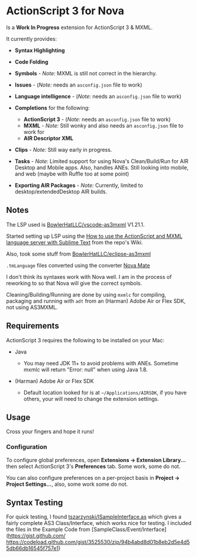 # ActionScript 3 for Nova

Is a **Work In Progress** extension for ActionScript 3 & MXML.

It currently provides:

 * **Syntax Highlighting**

 * **Code Folding**

 * **Symbols** - *Note:* MXML is still not correct in the hierarchy.

 * **Issues** - (*Note:* needs an `asconfig.json` file to work)

 * **Language intelligence** - (*Note:* needs an `asconfig.json` file to work)

 * **Completions** for the following:
   * **ActionScript 3** - (*Note:* needs an `asconfig.json` file to work)
   * **MXML** - *Note:* Still wonky and also needs an `asconfig.json` file to work for
   * **AIR Descriptor XML**

 * **Clips** - *Note:* Still way early in progress.

 * **Tasks** - *Note:* Limited support for using Nova's Clean/Build/Run for AIR Desktop and Mobile apps. Also, handles ANEs. Still looking into mobile, and web (maybe with Ruffle too at some point)

 * **Exporting AIR Packages** - *Note:* Currently, limited to desktop/extendedDesktop AIR builds.

## Notes

The LSP used is [BowlerHatLLC/vscode-as3mxml](https://github.com/BowlerHatLLC/vscode-as3mxml) V1.21.1.

Started setting up LSP using the [How to use the ActionScript and MXML language server with Sublime Text](https://github.com/BowlerHatLLC/vscode-as3mxml/wiki/How-to-use-the-ActionScript-and-MXML-language-server-with-Sublime-Text) from the repo's Wiki.

Also, took some stuff from [BowlerHatLLC/eclipse-as3mxml](https://github.com/BowlerHatLLC/eclipse-as3mxml/blob/master/language-configurations/actionscript.configuration.json)

`.tmLanguage` files converted using the converter [Nova Mate](https://github.com/gredman/novamate)

I don't think its syntaxes work with Nova well. I am in the process of reworking to so that Nova will give the correct symbols.

Cleaning/Building/Running are done by using `mxmlc` for compiling, packaging and running with `adt` from an (Harman) Adobe Air or Flex SDK, not using AS3MXML.

## Requirements

ActionScript 3 requires the following to be installed on your Mac:

* Java

  * You may need JDK 11+ to avoid problems with ANEs. Sometime mxmlc will return "Error: null" when using Java 1.8.

* (Harman) Adobe Air or Flex SDK

  * Default location looked for is at `~/Applications/AIRSDK`, if you have others, your will need to change the extension settings.

## Usage

Cross your fingers and hope it runs!

### Configuration

To configure global preferences, open **Extensions → Extension Library...** then select ActionScript 3's **Preferences** tab. Some work, some do not.

You can also configure preferences on a per-project basis in **Project → Project Settings...**, also, some work some do not.

## Syntax Testing

For quick testing, I found [tszarzynski/ISampleInterface.as](https://gist.github.com/tszarzynski/3525530) which gives a fairly complete AS3 Class/Interface, which works nice for testing.
I included the files in the Example Code from [SampleClass/Event/Interface](https://gist.github.com/
https://codeload.github.com/gist/3525530/zip/94b4abd8d01b8eb2d5e4d55db66db16545f757e1)